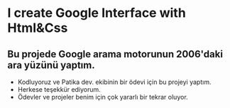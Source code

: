 # I create Google Interface with Html&Css 

##  Bu projede Google arama motorunun 2006'daki ara yüzünü yaptım.

* Kodluyoruz ve Patika dev. ekibinin bir ödevi için bu projeyi yaptım.
* Herkese teşekkür ediyorum.
* Ödevler ve projeler benim için çok yararlı bir tekrar oluyor.
